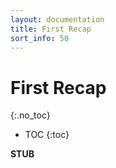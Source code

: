 ```yaml
---
layout: documentation
title: First Recap
sort_info: 50
---
```


# First Recap
{:.no_toc}

- TOC
{:toc}

**STUB**

